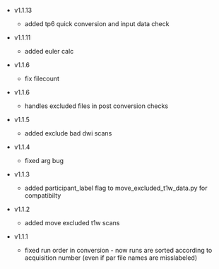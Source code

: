 * v1.1.13
    * added tp6 quick conversion and input data check

* v1.1.11
    * added euler calc

* v1.1.6
  * fix filecount

* v1.1.6
    * handles excluded files in post conversion checks

* v1.1.5
    * added exclude bad dwi scans

* v1.1.4
    * fixed arg bug

* v1.1.3
    * added participant_label flag to move_excluded_t1w_data.py for compatibilty

* v1.1.2
    * added move excluded t1w scans

* v1.1.1
    * fixed run order in conversion - now runs are sorted according to acquisition number
    (even if par file names are misslabeled)
